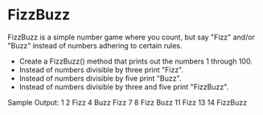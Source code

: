 # FizzBuzz

FizzBuzz is a simple number game where you count, but say "Fizz" and/or "Buzz" instead of numbers adhering to certain rules.

* Create a FizzBuzz() method that prints out the numbers 1 through 100.
* Instead of numbers divisible by three print "Fizz".
* Instead of numbers divisible by five print "Buzz".
* Instead of numbers divisible by three and five print "FizzBuzz".

Sample Output:
1
2
Fizz
4
Buzz
Fizz
7
8
Fizz
Buzz
11
Fizz
13
14
FizzBuzz
